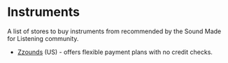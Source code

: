 # Instruments
A list of stores to buy instruments from recommended by the Sound Made for Listening community.

* [Zzounds](https://www.zzounds.com/) (US) - offers flexible payment plans with no credit checks.
